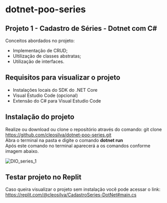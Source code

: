# dotnet-poo-series
## Projeto 1 - Cadastro de Séries - Dotnet com C#
Conceitos abordados no projeto:
- Implementação de CRUD;
- Ultilização de classes abstratas;
- Utilização de interfaces.

## Requisitos para visualizar o projeto
- Instalações locais do SDK do .NET Core
- Visual Estudio Code (opcional)
- Extensão do C# para Visual Estudio Code

## Instalação do projeto
Realize ou download ou clone o repositório através do comando: git clone https://github.com/cleosilva/dotnet-poo-series.git</br> 
Abra o terminal na pasta e digite o comando <b>dotnet run</b></br>
Após este comando no terminal aparecerá a os comandos conforme imagem abaixo.

![DIO_series_1](https://user-images.githubusercontent.com/82469705/130948470-67155669-8792-4fbb-9ace-bb5c7dfa00be.jpg)

## Testar projeto no Replit
Caso queira visualizar o projeto sem instalação você pode acessar o link: https://replit.com/@cleosilva/CadastroSeries-DotNet#main.cs


